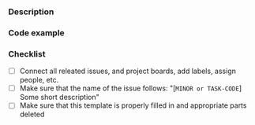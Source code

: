 ### Description

<!-- Delete these comments later -->
<!-- Example -->
<!-- Add `cppcheck` as a CI workflow to our current CI configuration. So that it recursively checks all of our projects files (pattern for checking which one is the same as the one for clang-format):
* https://cppcheck.sourceforge.io/

Part of:
* [FW-A-12](https://docs.google.com/spreadsheets/d/1D9iWHwoo7Pxa0VTRW-jic1c0xyV2Ns-iBp7wxDun_Xw/edit#gid=0&range=A14) -->

### Code example

<!-- Add a code example if applicable -->
<!-- Delete these comments later -->
<!-- Example -->
<!-- ```cpp
// Releated code example

int mian()
{
    int a = 10;
}
``` -->

### Checklist

* [ ] Connect all releated issues, and project boards, add labels, assign people, etc.
* [ ] Make sure that the name of the issue follows: "[`MINOR or TASK-CODE`] Some short description"
* [ ] Make sure that this template is properly filled in and appropriate parts deleted
